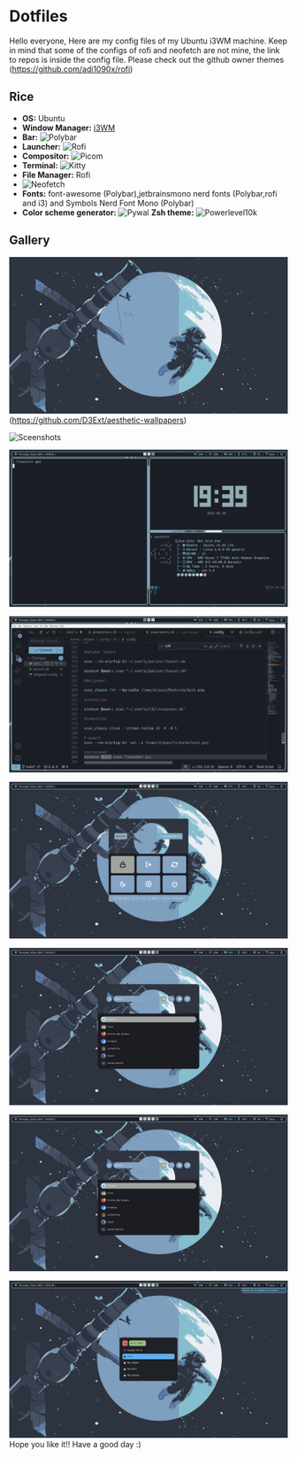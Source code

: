 # Dotfiles
Hello everyone,
 Here are my config files of my Ubuntu i3WM machine.
 Keep in mind that some of the configs of rofi and neofetch are not mine,
the link to repos is inside the config file. Please check out the github owner themes (https://github.com/adi1090x/rofi) 
   
   
   ## Rice
   
  - **OS:** Ubuntu
  - **Window Manager:** [i3WM](./I3WM)
  - **Bar:** ![Polybar](./Polybar)
  - **Launcher:** ![Rofi](./Rofi)
  - **Compositor:** ![Picom](https://github.com/yshui/picom)
  - **Terminal:** ![Kitty](./Kitty)
  - **File Manager:** Rofi
  - ![Neofetch](./Neofetch)
  - **Fonts:** font-awesome (Polybar),jetbrainsmono nerd fonts (Polybar,rofi and i3) and Symbols Nerd Font Mono (Polybar)
  - **Color scheme generator:** ![Pywal](https://github.com/dylanaraps/pywal)
    **Zsh theme:** ![Powerlevel10k](https://github.com/romkatv/powerlevel10k)
  
  ## Gallery
  
  ![Wallpaper](./Wallpaper/best.png) (https://github.com/D3Ext/aesthetic-wallpapers)
  
![Sceenshots](./Screenshots)
 
![a](./Screenshots/a.jpg)


![b](./Screenshots/b.jpg)


![c](./Screenshots/c.jpg)


![d](./Screenshots/e.jpg)


![e](./Screenshots/e.jpg)


![f](./Screenshots/f.jpg)
Hope you like it!!
 Have a good day :)

